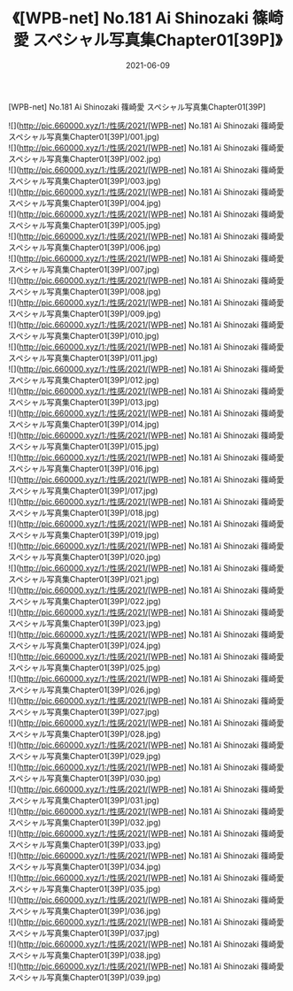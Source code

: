 ﻿---
layout: post
title:  《[WPB-net] No.181 Ai Shinozaki 篠崎愛 スペシャル写真集Chapter01[39P]》
date:   2021-06-09
img: http://pic.660000.xyz/1:/性感/2021/[WPB-net] No.181 Ai Shinozaki 篠崎愛 スペシャル写真集Chapter01[39P]/000.jpg
categories: [美女, 清纯, 唯美]
---

[WPB-net] No.181 Ai Shinozaki 篠崎愛 スペシャル写真集Chapter01[39P]

  ![](http://pic.660000.xyz/1:/性感/2021/[WPB-net] No.181 Ai Shinozaki 篠崎愛 スペシャル写真集Chapter01[39P]/001.jpg) <br> ![](http://pic.660000.xyz/1:/性感/2021/[WPB-net] No.181 Ai Shinozaki 篠崎愛 スペシャル写真集Chapter01[39P]/002.jpg) <br> ![](http://pic.660000.xyz/1:/性感/2021/[WPB-net] No.181 Ai Shinozaki 篠崎愛 スペシャル写真集Chapter01[39P]/003.jpg) <br> ![](http://pic.660000.xyz/1:/性感/2021/[WPB-net] No.181 Ai Shinozaki 篠崎愛 スペシャル写真集Chapter01[39P]/004.jpg) <br> ![](http://pic.660000.xyz/1:/性感/2021/[WPB-net] No.181 Ai Shinozaki 篠崎愛 スペシャル写真集Chapter01[39P]/005.jpg) <br> ![](http://pic.660000.xyz/1:/性感/2021/[WPB-net] No.181 Ai Shinozaki 篠崎愛 スペシャル写真集Chapter01[39P]/006.jpg) <br> ![](http://pic.660000.xyz/1:/性感/2021/[WPB-net] No.181 Ai Shinozaki 篠崎愛 スペシャル写真集Chapter01[39P]/007.jpg) <br> ![](http://pic.660000.xyz/1:/性感/2021/[WPB-net] No.181 Ai Shinozaki 篠崎愛 スペシャル写真集Chapter01[39P]/008.jpg) <br> ![](http://pic.660000.xyz/1:/性感/2021/[WPB-net] No.181 Ai Shinozaki 篠崎愛 スペシャル写真集Chapter01[39P]/009.jpg) <br> ![](http://pic.660000.xyz/1:/性感/2021/[WPB-net] No.181 Ai Shinozaki 篠崎愛 スペシャル写真集Chapter01[39P]/010.jpg) <br> ![](http://pic.660000.xyz/1:/性感/2021/[WPB-net] No.181 Ai Shinozaki 篠崎愛 スペシャル写真集Chapter01[39P]/011.jpg) <br> ![](http://pic.660000.xyz/1:/性感/2021/[WPB-net] No.181 Ai Shinozaki 篠崎愛 スペシャル写真集Chapter01[39P]/012.jpg) <br> ![](http://pic.660000.xyz/1:/性感/2021/[WPB-net] No.181 Ai Shinozaki 篠崎愛 スペシャル写真集Chapter01[39P]/013.jpg) <br> ![](http://pic.660000.xyz/1:/性感/2021/[WPB-net] No.181 Ai Shinozaki 篠崎愛 スペシャル写真集Chapter01[39P]/014.jpg) <br> ![](http://pic.660000.xyz/1:/性感/2021/[WPB-net] No.181 Ai Shinozaki 篠崎愛 スペシャル写真集Chapter01[39P]/015.jpg) <br> ![](http://pic.660000.xyz/1:/性感/2021/[WPB-net] No.181 Ai Shinozaki 篠崎愛 スペシャル写真集Chapter01[39P]/016.jpg) <br> ![](http://pic.660000.xyz/1:/性感/2021/[WPB-net] No.181 Ai Shinozaki 篠崎愛 スペシャル写真集Chapter01[39P]/017.jpg) <br> ![](http://pic.660000.xyz/1:/性感/2021/[WPB-net] No.181 Ai Shinozaki 篠崎愛 スペシャル写真集Chapter01[39P]/018.jpg) <br> ![](http://pic.660000.xyz/1:/性感/2021/[WPB-net] No.181 Ai Shinozaki 篠崎愛 スペシャル写真集Chapter01[39P]/019.jpg) <br> ![](http://pic.660000.xyz/1:/性感/2021/[WPB-net] No.181 Ai Shinozaki 篠崎愛 スペシャル写真集Chapter01[39P]/020.jpg) <br> ![](http://pic.660000.xyz/1:/性感/2021/[WPB-net] No.181 Ai Shinozaki 篠崎愛 スペシャル写真集Chapter01[39P]/021.jpg) <br> ![](http://pic.660000.xyz/1:/性感/2021/[WPB-net] No.181 Ai Shinozaki 篠崎愛 スペシャル写真集Chapter01[39P]/022.jpg) <br> ![](http://pic.660000.xyz/1:/性感/2021/[WPB-net] No.181 Ai Shinozaki 篠崎愛 スペシャル写真集Chapter01[39P]/023.jpg) <br> ![](http://pic.660000.xyz/1:/性感/2021/[WPB-net] No.181 Ai Shinozaki 篠崎愛 スペシャル写真集Chapter01[39P]/024.jpg) <br> ![](http://pic.660000.xyz/1:/性感/2021/[WPB-net] No.181 Ai Shinozaki 篠崎愛 スペシャル写真集Chapter01[39P]/025.jpg) <br> ![](http://pic.660000.xyz/1:/性感/2021/[WPB-net] No.181 Ai Shinozaki 篠崎愛 スペシャル写真集Chapter01[39P]/026.jpg) <br> ![](http://pic.660000.xyz/1:/性感/2021/[WPB-net] No.181 Ai Shinozaki 篠崎愛 スペシャル写真集Chapter01[39P]/027.jpg) <br> ![](http://pic.660000.xyz/1:/性感/2021/[WPB-net] No.181 Ai Shinozaki 篠崎愛 スペシャル写真集Chapter01[39P]/028.jpg) <br> ![](http://pic.660000.xyz/1:/性感/2021/[WPB-net] No.181 Ai Shinozaki 篠崎愛 スペシャル写真集Chapter01[39P]/029.jpg) <br> ![](http://pic.660000.xyz/1:/性感/2021/[WPB-net] No.181 Ai Shinozaki 篠崎愛 スペシャル写真集Chapter01[39P]/030.jpg) <br> ![](http://pic.660000.xyz/1:/性感/2021/[WPB-net] No.181 Ai Shinozaki 篠崎愛 スペシャル写真集Chapter01[39P]/031.jpg) <br> ![](http://pic.660000.xyz/1:/性感/2021/[WPB-net] No.181 Ai Shinozaki 篠崎愛 スペシャル写真集Chapter01[39P]/032.jpg) <br> ![](http://pic.660000.xyz/1:/性感/2021/[WPB-net] No.181 Ai Shinozaki 篠崎愛 スペシャル写真集Chapter01[39P]/033.jpg) <br> ![](http://pic.660000.xyz/1:/性感/2021/[WPB-net] No.181 Ai Shinozaki 篠崎愛 スペシャル写真集Chapter01[39P]/034.jpg) <br> ![](http://pic.660000.xyz/1:/性感/2021/[WPB-net] No.181 Ai Shinozaki 篠崎愛 スペシャル写真集Chapter01[39P]/035.jpg) <br> ![](http://pic.660000.xyz/1:/性感/2021/[WPB-net] No.181 Ai Shinozaki 篠崎愛 スペシャル写真集Chapter01[39P]/036.jpg) <br> ![](http://pic.660000.xyz/1:/性感/2021/[WPB-net] No.181 Ai Shinozaki 篠崎愛 スペシャル写真集Chapter01[39P]/037.jpg) <br> ![](http://pic.660000.xyz/1:/性感/2021/[WPB-net] No.181 Ai Shinozaki 篠崎愛 スペシャル写真集Chapter01[39P]/038.jpg) <br> ![](http://pic.660000.xyz/1:/性感/2021/[WPB-net] No.181 Ai Shinozaki 篠崎愛 スペシャル写真集Chapter01[39P]/039.jpg) <br>